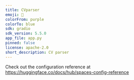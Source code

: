 ```yaml
---
title: CVparser
emoji: 🐢
colorFrom: purple
colorTo: blue
sdk: gradio
sdk_version: 5.5.0
app_file: app.py
pinned: false
license: apache-2.0
short_description: CV parser
---
```


Check out the configuration reference at https://huggingface.co/docs/hub/spaces-config-reference
